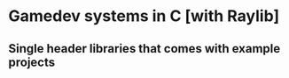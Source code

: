 # Gamedev systems in C [with Raylib]

## Single header libraries that comes with example projects




